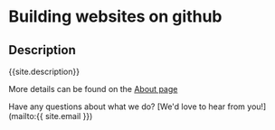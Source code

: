 # Building websites on github

## Description
{{site.description}}

More details can be found on the [About page](about)  

Have any questions about what we do? [We'd love to hear from you!](mailto:{{ site.email }})
